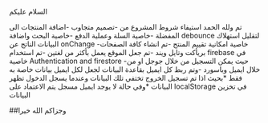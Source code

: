 السلام عليكم

تم ولله الحمد استيفاء شروط المشروع من
-تصميم متجاوب
-اضافة المنتجات الى المفضلة
-خاصية السلة وعملية الدفع
-خاصية البحث واضافة debounce لتقليل استهلاك البيانات الناتج عن onChange
-خاصية امكانية تقييم المنتج
-تم انشاء كافة الصفحات بريأكت وتايل ويند
-تم جعل الموقع يعمل بأكثر من لغتين
-تم استخدام firebase في خاصية Authentication and firestore
-حيث يمكن التسجيل من خلال جوجل او من خلال ايميل وباسورد
-وتم ربط كل ايميل بقاعدة البيانات لجعل لكل ايميل بيانات خاصة به فقط
*بحيث اذا تم تسجيل الخروج تختفي تلك البيانات وعندما يسجل الدخول تظهر البيانات
*وفي حالة لا يوجد ايميل مسجل يتم الاعتماد على localStorage في تخزين البيانات

##وجزاكم الله خيرا
